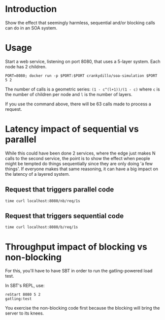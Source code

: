# Introduction

Show the effect that seemingly harmless, sequential and/or blocking calls can
do in an SOA system.

# Usage

Start a web service, listening on port 8080, that uses a 5-layer system.  Each
node has 2 children.

```
PORT=8080; docker run -p $PORT:$PORT crankydillo/soa-simulation $PORT 5 2
```

The number of calls is a geometric series: `(1 - c^(l+1))/(1 - c)` where `c` is
the number of children per node and `l` is the number of layers.  

If you use the command above, there will be 63 calls made to process a request.

# Latency impact of sequential vs parallel

While this could have been done 2 services, where the edge just makes N calls
to the second service, the point is to show the effect when people might be
tempted do things sequentially since they are only doing 'a few things'.  If
everyone makes that same reasoning, it can have a big impact on the latency of
a layered system.

## Request that triggers parallel code

```
time curl localhost:8080/nb/req/1s
```

## Request that triggers sequential code

```
time curl localhost:8080/b/req/1s
```

# Throughput impact of blocking vs non-blocking

For this, you'll have to have SBT in order to run the gatling-powered load
test.

In SBT's REPL, use:

```
reStart 8080 5 2
gatling:test
```

You exercise the non-blocking code first because the blocking will bring the
server to its knees.
